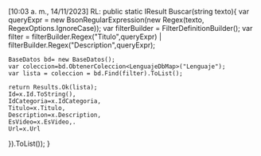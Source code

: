 [10:03 a. m., 14/11/2023] RL: public static IResult Buscar(string texto){
    var queryExpr = new BsonRegularExpression(new Regex(texto, RegexOptions.IgnoreCase));
    var filterBuilder = FilterDefinitionBuilder<LenguajeDbMap>();
    var filter = filterBuilder.Regex("Titulo",queryExpr) |
    filterBuilder.Regex("Description",queryExpr);

    BaseDatos bd= new BaseDatos();
    var coleccion=bd.ObtenerColeccion<LenguajeDbMap>("Lenguaje");
    var lista = coleccion = bd.Find(filter).ToList();
    
    return Results.Ok(lista);
    Id=x.Id.ToString(),
    IdCategoria=x.IdCategoria,
    Titulo=x.Titulo,
    Description=x.Description,
    EsVideo=x.EsVideo,.
    Url=x.Url
  }).ToList());
}
